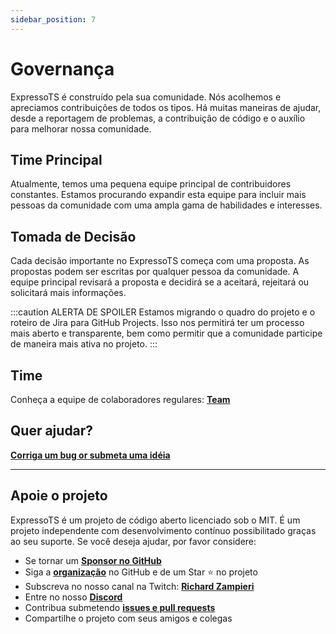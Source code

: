 ```yaml
---
sidebar_position: 7
---
```


# Governança

ExpressoTS é construído pela sua comunidade. Nós acolhemos e apreciamos contribuições de todos os tipos. Há muitas maneiras de ajudar, desde a reportagem de problemas, a contribuição de código e o auxílio para melhorar nossa comunidade.

## Time Principal

Atualmente, temos uma pequena equipe principal de contribuidores constantes. Estamos procurando expandir esta equipe para incluir mais pessoas da comunidade com uma ampla gama de habilidades e interesses.

## Tomada de Decisão

Cada decisão importante no ExpressoTS começa com uma proposta. As propostas podem ser escritas por qualquer pessoa da comunidade. A equipe principal revisará a proposta e decidirá se a aceitará, rejeitará ou solicitará mais informações.

:::caution ALERTA DE SPOILER
Estamos migrando o quadro do projeto e o roteiro de Jira para GitHub Projects. Isso nos permitirá ter um processo mais aberto e transparente, bem como permitir que a comunidade participe de maneira mais ativa no projeto.
:::

## Time

Conheça a equipe de colaboradores regulares: **[Team](https://expresso-ts.com/team)**

## Quer ajudar?

**[Corriga um bug or submeta uma idéia](https://github.com/expressots/expressots/issues/new/choose)**

---

## Apoie o projeto

ExpressoTS é um projeto de código aberto licenciado sob o MIT. É um projeto independente com desenvolvimento contínuo possibilitado graças ao seu suporte. Se você deseja ajudar, por favor considere:

- Se tornar um **[Sponsor no GitHub](https://github.com/sponsors/expressots)**
- Siga a **[organização](https://github.com/expressots)** no GitHub e de um Star ⭐ no projeto
- Subscreva no nosso canal na Twitch: **[Richard Zampieri](https://www.twitch.tv/richardzampieri)**
- Entre no nosso **[Discord](https://discord.com/invite/PyPJfGK)**
- Contribua submetendo **[issues e pull requests](https://github.com/expressots/expressots/issues/new/choose)**
- Compartilhe o projeto com seus amigos e colegas